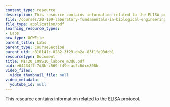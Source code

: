 ```yaml
---
content_type: resource
description: This resource contains information related to the ELISA protocol.
file: /courses/20-109-laboratory-fundamentals-in-biological-engineering-spring-2010/e64434f77d3bc569f49eac5c6dce808b_MIT20_109S10_labpre_m3d6.pdf
file_type: application/pdf
learning_resource_types:
- Labs
ocw_type: OCWFile
parent_title: Labs
parent_type: CourseSection
parent_uid: c810141c-0282-3f29-da2a-83f1fe93dcb1
resourcetype: Document
title: MIT20_109S10_labpre_m3d6.pdf
uid: e64434f7-7d3b-c569-f49e-ac5c6dce808b
video_files:
  video_thumbnail_file: null
video_metadata:
  youtube_id: null
---
```

This resource contains information related to the ELISA protocol.

